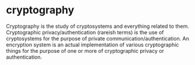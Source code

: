 # cryptography

Cryptography is the study of cryptosystems and everything related to them.
Cryptographic privacy/authentication (rareish terms) is the use of cryptosystems for the purpose of private communication/authentication.
An encryption system is an actual implementation of various cryptographic things for the purpose of one or more of cryptographic privacy or authentication.